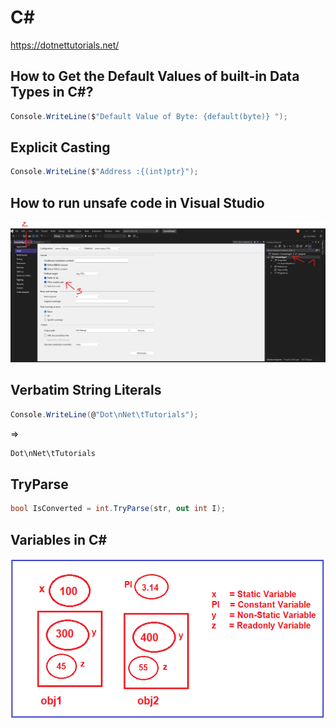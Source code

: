 # C\#

<https://dotnettutorials.net/>

## How to Get the Default Values of built-in Data Types in C#?

```c#
Console.WriteLine($"Default Value of Byte: {default(byte)} ");
```

## Explicit Casting

```c#
Console.WriteLine($"Address :{(int)ptr}");
```

## How to run unsafe code in Visual Studio

![unsafe.png](./img/run-unsafe-code.png)

## Verbatim String Literals

```c#
Console.WriteLine(@"Dot\nNet\tTutorials");
```

=>

```c#
Dot\nNet\tTutorials
```

## TryParse

```c#
bool IsConverted = int.TryParse(str, out int I);
```

## Variables in C\#

![variables-in-c#.png](./img/variables-in-csharp.png)
